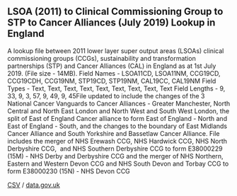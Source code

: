 ## LSOA (2011) to Clinical Commissioning Group to STP to Cancer Alliances (July 2019) Lookup in England

A lookup file between 2011 lower layer super output areas (LSOAs) clinical commissioning groups (CCGs), sustainability and transformation partnerships (STP) and Cancer Alliances (CAL) in England as at 1st July 2019. (File size - 14MB). Field Names - LSOA11CD, LSOA11NM, CCG19CD, CCG19CDH, CCG19NM, STP19CD, STP19NM, CAL19CC, CAL19NM Field Types - Text, Text, Text, Text, Text, Text, Text, Text, Text Field Lengths - 9, 33, 9, 3, 57, 9, 49, 9, 45File updated to include the changes of the 3 National Cancer Vanguards to Cancer Alliances - Greater Manchester, North Central and North East London and North West and South West London, the split of East of England Cancer alliance to form East of England - North and East of England - South, and the changes to the boundary of East Midlands Cancer Alliance and South Yorkshire and Bassetlaw Cancer Alliance. File includes the merger of NHS Erewash CCG, NHS Hardwick CCG, NHS North Derbyshire CCG,  and NHS Southern Derbyshire CCG to form E38000229 (15M) - NHS Derby and Derbyshire CCG and the merger of NHS Northern, Eastern and Western Devon CCG and NHS South Devon and Torbay CCG to form E38000230 (15N) - NHS Devon CCG

[CSV](../csv/162.csv) / [data.gov.uk](https://data.gov.uk/dataset/5c402a3f-03f7-4b34-af24-a32d67376a1f/lsoa-2011-to-clinical-commissioning-group-to-stp-to-cancer-alliances-july-2019-lookup-in-england)

